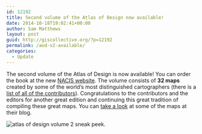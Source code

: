 ```yaml
---
id: 12192
title: Second volume of the Atlas of Design now available!
date: 2014-10-18T19:02:41+00:00
author: Sam Matthews
layout: post
guid: http://giscollective.org/?p=12192
permalink: /aod-v2-available/
categories:
  - Update
---
```

The second volume of the Atlas of Design is now available! You can order the book at the new [NACIS website](http://nacis.org). The volume consists of **32 maps** created by some of the world&#8217;s most distinguished cartographers (there is a [list of all of the contributors](http://atlasofdesign.org/2014/05/19/congratulations-to-our-finalists/)). Congratulations to the contributors and the editors for another great edition and continuing this great tradition of compiling these great maps. You can [take a look](http://atlasofdesign.org/2014/10/07/volume-2-sneak-peak/) at some of the maps at their blog.

![atlas of design volume 2 sneak peek.](http://giscollective.org/wp-content/uploads/2014/10/sneakpeak4.jpg)